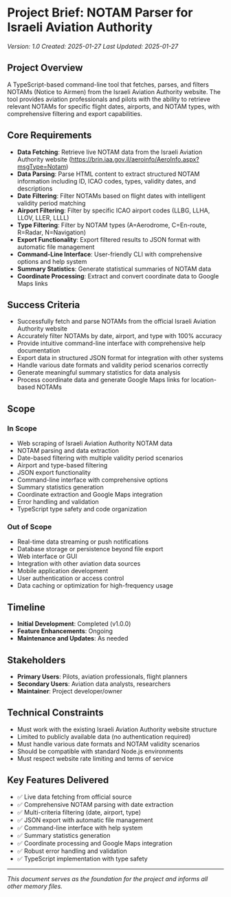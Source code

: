 # Project Brief: NOTAM Parser for Israeli Aviation Authority
*Version: 1.0*
*Created: 2025-01-27*
*Last Updated: 2025-01-27*

## Project Overview
A TypeScript-based command-line tool that fetches, parses, and filters NOTAMs (Notice to Airmen) from the Israeli Aviation Authority website. The tool provides aviation professionals and pilots with the ability to retrieve relevant NOTAMs for specific flight dates, airports, and NOTAM types, with comprehensive filtering and export capabilities.

## Core Requirements
- **Data Fetching**: Retrieve live NOTAM data from the Israeli Aviation Authority website (https://brin.iaa.gov.il/aeroinfo/AeroInfo.aspx?msgType=Notam)
- **Data Parsing**: Parse HTML content to extract structured NOTAM information including ID, ICAO codes, types, validity dates, and descriptions
- **Date Filtering**: Filter NOTAMs based on flight dates with intelligent validity period matching
- **Airport Filtering**: Filter by specific ICAO airport codes (LLBG, LLHA, LLOV, LLER, LLLL)
- **Type Filtering**: Filter by NOTAM types (A=Aerodrome, C=En-route, R=Radar, N=Navigation)
- **Export Functionality**: Export filtered results to JSON format with automatic file management
- **Command-Line Interface**: User-friendly CLI with comprehensive options and help system
- **Summary Statistics**: Generate statistical summaries of NOTAM data
- **Coordinate Processing**: Extract and convert coordinate data to Google Maps links

## Success Criteria
- Successfully fetch and parse NOTAMs from the official Israeli Aviation Authority website
- Accurately filter NOTAMs by date, airport, and type with 100% accuracy
- Provide intuitive command-line interface with comprehensive help documentation
- Export data in structured JSON format for integration with other systems
- Handle various date formats and validity period scenarios correctly
- Generate meaningful summary statistics for data analysis
- Process coordinate data and generate Google Maps links for location-based NOTAMs

## Scope
### In Scope
- Web scraping of Israeli Aviation Authority NOTAM data
- NOTAM parsing and data extraction
- Date-based filtering with multiple validity period scenarios
- Airport and type-based filtering
- JSON export functionality
- Command-line interface with comprehensive options
- Summary statistics generation
- Coordinate extraction and Google Maps integration
- Error handling and validation
- TypeScript type safety and code organization

### Out of Scope
- Real-time data streaming or push notifications
- Database storage or persistence beyond file export
- Web interface or GUI
- Integration with other aviation data sources
- Mobile application development
- User authentication or access control
- Data caching or optimization for high-frequency usage

## Timeline
- **Initial Development**: Completed (v1.0.0)
- **Feature Enhancements**: Ongoing
- **Maintenance and Updates**: As needed

## Stakeholders
- **Primary Users**: Pilots, aviation professionals, flight planners
- **Secondary Users**: Aviation data analysts, researchers
- **Maintainer**: Project developer/owner

## Technical Constraints
- Must work with the existing Israeli Aviation Authority website structure
- Limited to publicly available data (no authentication required)
- Must handle various date formats and NOTAM validity scenarios
- Should be compatible with standard Node.js environments
- Must respect website rate limiting and terms of service

## Key Features Delivered
- ✅ Live data fetching from official source
- ✅ Comprehensive NOTAM parsing with date extraction
- ✅ Multi-criteria filtering (date, airport, type)
- ✅ JSON export with automatic file management
- ✅ Command-line interface with help system
- ✅ Summary statistics generation
- ✅ Coordinate processing and Google Maps integration
- ✅ Robust error handling and validation
- ✅ TypeScript implementation with type safety

---

*This document serves as the foundation for the project and informs all other memory files.*
